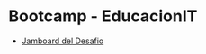 # Bootcamp - EducacionIT

- [Jamboard del Desafio](https://jamboard.google.com/d/1O-efx7g3zjzeCw37E0rF_l_dsmcc_QBRiAh_gcf8R0M/edit?usp=sharing)